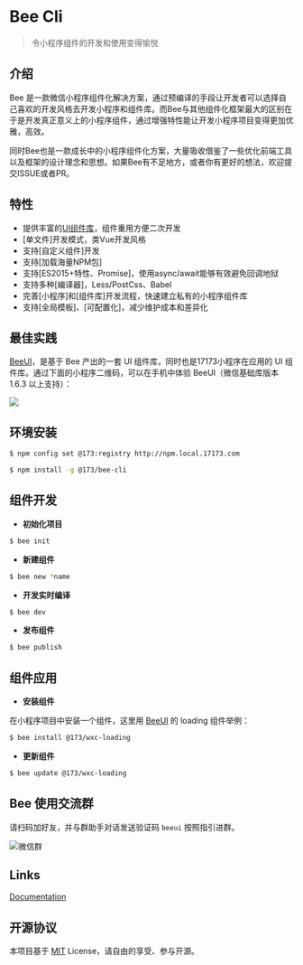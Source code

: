 # Bee Cli

> 令小程序组件的开发和使用变得愉悦

## 介绍

Bee 是一款微信小程序组件化解决方案，通过预编译的手段让开发者可以选择自己喜欢的开发风格去开发小程序和组件库。而Bee与其他组件化框架最大的区别在于是开发真正意义上的小程序组件，通过增强特性能让开发小程序项目变得更加优雅，高效。

同时Bee也是一款成长中的小程序组件化方案，大量吸收借鉴了一些优化前端工具以及框架的设计理念和思想。如果Bee有不足地方，或者你有更好的想法，欢迎提交ISSUE或者PR。

## 特性

- 提供丰富的[UI组件库](http://ued.local.17173.com/gitlab/wxc/beeui)，组件重用方便二次开发
- [单文件]开发模式，类Vue开发风格
- 支持[自定义组件]开发
- 支持[加载海量NPM包]
- 支持[ES2015+特性、Promise]，使用async/await能够有效避免回调地狱
- 支持多种[编译器]，Less/PostCss、Babel
- 完善[小程序]和[组件库]开发流程，快速建立私有的小程序组件库
- 支持[全局模板]、[可配置化]，减少维护成本和差异化

## 最佳实践

[BeeUI](http://ued.local.17173.com/gitlab/wxc/beeui.git)，是基于 Bee 产出的一套 UI 组件库，同时也是17173小程序在应用的 UI 组件库。通过下面的小程序二维码，可以在手机中体验 BeeUI（微信基础库版本 1.6.3 以上支持）：

![](https://ue.17173cdn.com/a/beeui/2018/img/mp-beeui.jpg)

## 环境安装
``` bash
$ npm config set @173:registry http://npm.local.17173.com
```

``` bash
$ npm install -g @173/bee-cli
```

## 组件开发

- **初始化项目**

``` bash
$ bee init
```

- **新建组件**

``` bash
$ bee new *name
```

- **开发实时编译**

``` bash
$ bee dev
```

- **发布组件**

``` bash
$ bee publish
```

## 组件应用

- **安装组件**

在小程序项目中安装一个组件，这里用 [BeeUI](http://ued.local.17173.com/gitlab/wxc/beeui) 的 loading 组件举例：

``` bash
$ bee install @173/wxc-loading
```

- **更新组件**

``` bash
$ bee update @173/wxc-loading
```

## Bee 使用交流群

请扫码加好友，并与群助手对话发送验证码 `beeui` 按照指引进群。

![微信群](https://ue.17173cdn.com/a/beeui/2018/img/wechatInfo.jpg)

## Links ##

[Documentation](https://beeui.github.io/bee-cli)

## 开源协议

本项目基于 [MIT](http://opensource.org/licenses/MIT) License，请自由的享受、参与开源。
